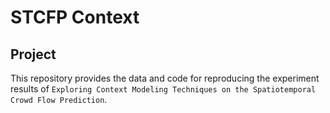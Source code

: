 # STCFP Context

## Project 

This repository provides the data and code for reproducing the experiment results of `Exploring Context Modeling Techniques on the Spatiotemporal Crowd Flow Prediction`.

